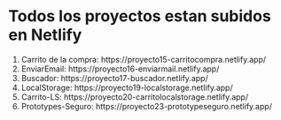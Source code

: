 # Todos los proyectos estan subidos en Netlify

<html>
  <ol>
<li>Carrito de la compra: https://proyecto15-carritocompra.netlify.app/</li>
<li>EnviarEmail: https://proyecto16-enviarmail.netlify.app/</li>
<li>Buscador: https://proyecto17-buscador.netlify.app/</li>
<li>LocalStorage: https://proyecto19-localstorage.netlify.app/</li>
<li>Carrito-LS: https://proyecto20-carritolocalstorage.netlify.app/</li>
<li>Prototypes-Seguro: https://proyecto23-prototypeseguro.netlify.app/</li>
  </ol>
  </html>
